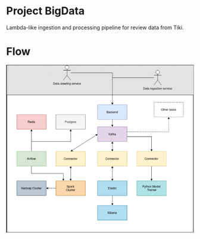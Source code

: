 # Project BigData
Lambda-like ingestion and processing pipeline for review data from Tiki.
# Flow

![](BigData.png)
